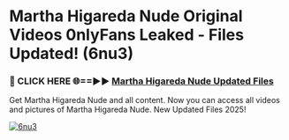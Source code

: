 # Martha Higareda Nude Original Videos 0nlyFans Leaked - Files Updated! (6nu3)

<h3>🔴 CLICK HERE 🌐==►► <a href="https://tinyurl.com/yc6ubb5a" rel="nofollow">Martha Higareda Nude Updated Files</a></h3>

Get Martha Higareda Nude and all content. Now you can access all videos and pictures of Martha Higareda Nude. New Updated Files 2025!

[![6nu3](https://i.imgur.com/7eu0CRL.gif)](https://tinyurl.com/yc6ubb5a)
